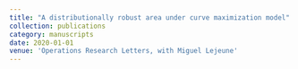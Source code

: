 ```yaml
---
title: "A distributionally robust area under curve maximization model"
collection: publications
category: manuscripts
date: 2020-01-01
venue: 'Operations Research Letters, with Miguel Lejeune'
---
```

